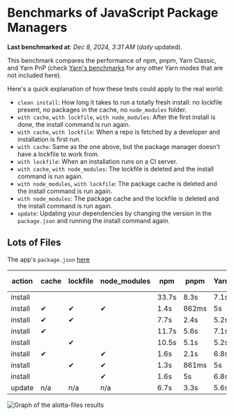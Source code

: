 # Benchmarks of JavaScript Package Managers

**Last benchmarked at**: _Dec 8, 2024, 3:31 AM_ (_daily_ updated).

This benchmark compares the performance of npm, pnpm, Yarn Classic, and Yarn PnP (check [Yarn's benchmarks](https://yarnpkg.com/benchmarks) for any other Yarn modes that are not included here).

Here's a quick explanation of how these tests could apply to the real world:

- `clean install`: How long it takes to run a totally fresh install: no lockfile present, no packages in the cache, no `node_modules` folder.
- `with cache`, `with lockfile`, `with node_modules`: After the first install is done, the install command is run again.
- `with cache`, `with lockfile`: When a repo is fetched by a developer and installation is first run.
- `with cache`: Same as the one above, but the package manager doesn't have a lockfile to work from.
- `with lockfile`: When an installation runs on a CI server.
- `with cache`, `with node_modules`: The lockfile is deleted and the install command is run again.
- `with node_modules`, `with lockfile`: The package cache is deleted and the install command is run again.
- `with node_modules`: The package cache and the lockfile is deleted and the install command is run again.
- `update`: Updating your dependencies by changing the version in the `package.json` and running the install command again.

## Lots of Files

The app's `package.json` [here](https://github.com/pnpm/pnpm.io/blob/main/benchmarks/fixtures/alotta-files/package.json)

| action  | cache | lockfile | node_modules| npm | pnpm | Yarn | Yarn PnP |
| ---     | ---   | ---      | ---         | --- | ---  | ---  | ---      |
| install |       |          |             | 33.7s | 8.3s | 7.1s | 3.4s |
| install | ✔     | ✔        | ✔           | 1.4s | 862ms | 5s | n/a |
| install | ✔     | ✔        |             | 7.7s | 2.4s | 5.2s | 1.3s |
| install | ✔     |          |             | 11.7s | 5.6s | 7.1s | 2.9s |
| install |       | ✔        |             | 10.5s | 5.1s | 5.2s | 1.3s |
| install | ✔     |          | ✔           | 1.6s | 2.1s | 6.8s | n/a |
| install |       | ✔        | ✔           | 1.3s | 861ms | 5s | n/a |
| install |       |          | ✔           | 1.6s | 5s | 6.8s | n/a |
| update  | n/a | n/a | n/a | 6.7s | 3.3s | 5.6s | 3s |

<img alt="Graph of the alotta-files results" src="/img/benchmarks/alotta-files.svg" />